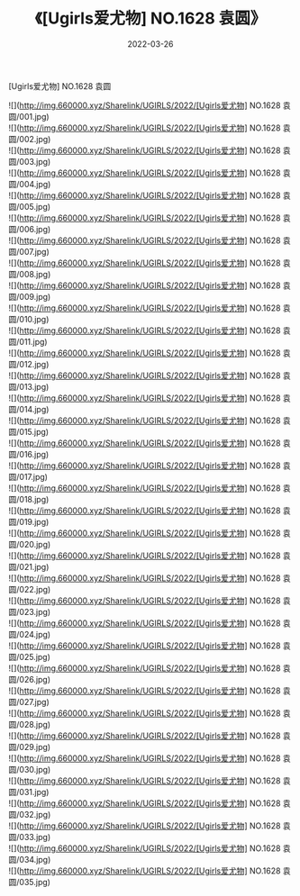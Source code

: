 ﻿---
layout: post
title:  《[Ugirls爱尤物] NO.1628 袁圆》
date:   2022-03-26
img: http://img.660000.xyz/Sharelink/UGIRLS/2022/[Ugirls爱尤物] NO.1628 袁圆/000.jpg
categories: [美女, 清纯, 唯美]
---

[Ugirls爱尤物] NO.1628 袁圆

 ![](http://img.660000.xyz/Sharelink/UGIRLS/2022/[Ugirls爱尤物] NO.1628 袁圆/001.jpg) <br>![](http://img.660000.xyz/Sharelink/UGIRLS/2022/[Ugirls爱尤物] NO.1628 袁圆/002.jpg) <br>![](http://img.660000.xyz/Sharelink/UGIRLS/2022/[Ugirls爱尤物] NO.1628 袁圆/003.jpg) <br>![](http://img.660000.xyz/Sharelink/UGIRLS/2022/[Ugirls爱尤物] NO.1628 袁圆/004.jpg) <br>![](http://img.660000.xyz/Sharelink/UGIRLS/2022/[Ugirls爱尤物] NO.1628 袁圆/005.jpg) <br>![](http://img.660000.xyz/Sharelink/UGIRLS/2022/[Ugirls爱尤物] NO.1628 袁圆/006.jpg) <br>![](http://img.660000.xyz/Sharelink/UGIRLS/2022/[Ugirls爱尤物] NO.1628 袁圆/007.jpg) <br>![](http://img.660000.xyz/Sharelink/UGIRLS/2022/[Ugirls爱尤物] NO.1628 袁圆/008.jpg) <br>![](http://img.660000.xyz/Sharelink/UGIRLS/2022/[Ugirls爱尤物] NO.1628 袁圆/009.jpg) <br>![](http://img.660000.xyz/Sharelink/UGIRLS/2022/[Ugirls爱尤物] NO.1628 袁圆/010.jpg) <br>![](http://img.660000.xyz/Sharelink/UGIRLS/2022/[Ugirls爱尤物] NO.1628 袁圆/011.jpg) <br>![](http://img.660000.xyz/Sharelink/UGIRLS/2022/[Ugirls爱尤物] NO.1628 袁圆/012.jpg) <br>![](http://img.660000.xyz/Sharelink/UGIRLS/2022/[Ugirls爱尤物] NO.1628 袁圆/013.jpg) <br>![](http://img.660000.xyz/Sharelink/UGIRLS/2022/[Ugirls爱尤物] NO.1628 袁圆/014.jpg) <br>![](http://img.660000.xyz/Sharelink/UGIRLS/2022/[Ugirls爱尤物] NO.1628 袁圆/015.jpg) <br>![](http://img.660000.xyz/Sharelink/UGIRLS/2022/[Ugirls爱尤物] NO.1628 袁圆/016.jpg) <br>![](http://img.660000.xyz/Sharelink/UGIRLS/2022/[Ugirls爱尤物] NO.1628 袁圆/017.jpg) <br>![](http://img.660000.xyz/Sharelink/UGIRLS/2022/[Ugirls爱尤物] NO.1628 袁圆/018.jpg) <br>![](http://img.660000.xyz/Sharelink/UGIRLS/2022/[Ugirls爱尤物] NO.1628 袁圆/019.jpg) <br>![](http://img.660000.xyz/Sharelink/UGIRLS/2022/[Ugirls爱尤物] NO.1628 袁圆/020.jpg) <br>![](http://img.660000.xyz/Sharelink/UGIRLS/2022/[Ugirls爱尤物] NO.1628 袁圆/021.jpg) <br>![](http://img.660000.xyz/Sharelink/UGIRLS/2022/[Ugirls爱尤物] NO.1628 袁圆/022.jpg) <br>![](http://img.660000.xyz/Sharelink/UGIRLS/2022/[Ugirls爱尤物] NO.1628 袁圆/023.jpg) <br>![](http://img.660000.xyz/Sharelink/UGIRLS/2022/[Ugirls爱尤物] NO.1628 袁圆/024.jpg) <br>![](http://img.660000.xyz/Sharelink/UGIRLS/2022/[Ugirls爱尤物] NO.1628 袁圆/025.jpg) <br>![](http://img.660000.xyz/Sharelink/UGIRLS/2022/[Ugirls爱尤物] NO.1628 袁圆/026.jpg) <br>![](http://img.660000.xyz/Sharelink/UGIRLS/2022/[Ugirls爱尤物] NO.1628 袁圆/027.jpg) <br>![](http://img.660000.xyz/Sharelink/UGIRLS/2022/[Ugirls爱尤物] NO.1628 袁圆/028.jpg) <br>![](http://img.660000.xyz/Sharelink/UGIRLS/2022/[Ugirls爱尤物] NO.1628 袁圆/029.jpg) <br>![](http://img.660000.xyz/Sharelink/UGIRLS/2022/[Ugirls爱尤物] NO.1628 袁圆/030.jpg) <br>![](http://img.660000.xyz/Sharelink/UGIRLS/2022/[Ugirls爱尤物] NO.1628 袁圆/031.jpg) <br>![](http://img.660000.xyz/Sharelink/UGIRLS/2022/[Ugirls爱尤物] NO.1628 袁圆/032.jpg) <br>![](http://img.660000.xyz/Sharelink/UGIRLS/2022/[Ugirls爱尤物] NO.1628 袁圆/033.jpg) <br>![](http://img.660000.xyz/Sharelink/UGIRLS/2022/[Ugirls爱尤物] NO.1628 袁圆/034.jpg) <br>![](http://img.660000.xyz/Sharelink/UGIRLS/2022/[Ugirls爱尤物] NO.1628 袁圆/035.jpg) <br>